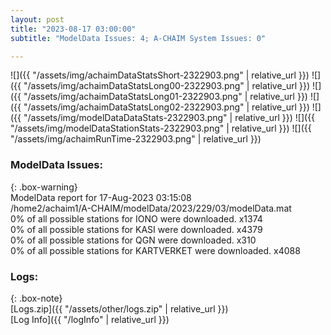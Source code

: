 ```yaml
---
layout: post
title: "2023-08-17 03:00:00"
subtitle: "ModelData Issues: 4; A-CHAIM System Issues: 0"

---
```


![]({{ "/assets/img/achaimDataStatsShort-2322903.png" | relative_url }})
![]({{ "/assets/img/achaimDataStatsLong00-2322903.png" | relative_url }})
![]({{ "/assets/img/achaimDataStatsLong01-2322903.png" | relative_url }})
![]({{ "/assets/img/achaimDataStatsLong02-2322903.png" | relative_url }})
![]({{ "/assets/img/modelDataDataStats-2322903.png" | relative_url }})
![]({{ "/assets/img/modelDataStationStats-2322903.png" | relative_url }})
![]({{ "/assets/img/achaimRunTime-2322903.png" | relative_url }})


### ModelData Issues:  
  
{: .box-warning}  
 ModelData report for 17-Aug-2023 03:15:08   
 /home2/achaim1/A-CHAIM/modelData/2023/229/03/modelData.mat   
 0% of all possible stations for IONO were downloaded. x1374   
 0% of all possible stations for KASI were downloaded. x4379   
 0% of all possible stations for QGN were downloaded. x310   
 0% of all possible stations for KARTVERKET were downloaded. x4088   
  


### Logs:  
  
{: .box-note}  
[Logs.zip]({{ "/assets/other/logs.zip" | relative_url }})  
[Log Info]({{ "/logInfo" | relative_url }})  
